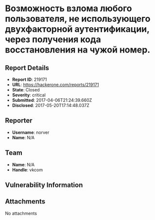 # Возможность взлома любого пользователя, не использующего двухфакторной аутентификации, через получения кода восстановления на чужой номер.

## Report Details
- **Report ID**: 219171
- **URL**: https://hackerone.com/reports/219171
- **State**: Closed
- **Severity**: critical
- **Submitted**: 2017-04-06T21:24:39.660Z
- **Disclosed**: 2017-05-20T17:14:48.037Z

## Reporter
- **Username**: norver
- **Name**: N/A

## Team
- **Name**: N/A
- **Handle**: vkcom

## Vulnerability Information


## Attachments
No attachments
